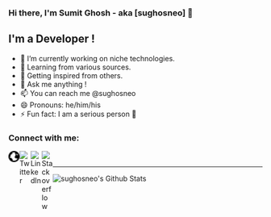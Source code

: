 ### Hi there, I'm Sumit Ghosh - aka [sughosneo] 👋

## I'm a Developer !

- 🔭 I’m currently working on niche technologies.
- 🌱 Learning from various sources.
- 👯 Getting inspired from others.
- 💬 Ask me anything !
- 📫 You can reach me @sughosneo
- 😄 Pronouns: he/him/his
- ⚡ Fun fact: I am a serious person 🤣

### Connect with me:

[<img align="left" alt="Blog" width="22px" src="https://raw.githubusercontent.com/iconic/open-iconic/master/svg/globe.svg" />](https://sughosneo.github.io/blogs/)
[<img align="left" alt="Twitter" width="22px" src="https://cdn.jsdelivr.net/npm/simple-icons@v3/icons/twitter.svg" />](https://twitter.com/sumitgh07)
[<img align="left" alt="LinkedIn" width="22px" src="https://cdn.jsdelivr.net/npm/simple-icons@v3/icons/linkedin.svg" />](https://www.linkedin.com/in/sumitgh07/)
[<img align="left" alt="Stackoverflow" width="22px" src="https://cdn.jsdelivr.net/npm/simple-icons@3.9.0/icons/stackoverflow.svg" />](https://stackoverflow.com/users/7780215/sumit-ghosh)

<br />

---

<img align="left" alt="sughosneo's Github Stats" src="https://github-readme-stats.vercel.app/api?username=sughosneo&count_private=true&show_icons=true&hide_border=true">
